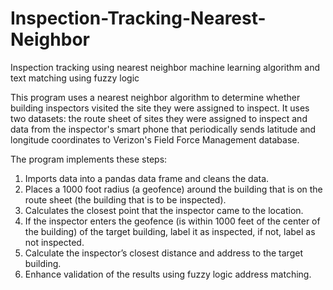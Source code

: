 # Inspection-Tracking-Nearest-Neighbor
Inspection tracking using nearest neighbor machine learning algorithm and text matching using fuzzy logic

This program uses a nearest neighbor algorithm to determine whether building inspectors visited the site they were assigned to inspect. It uses two datasets: the route sheet of sites they were assigned to inspect and data from the inspector's smart phone that periodically sends latitude and longitude coordinates to Verizon's Field Force Management database.

The program implements these steps:
  1. Imports data into a pandas data frame and cleans the data.
  2. Places a 1000 foot radius (a geofence) around the building that is on the route sheet (the building that is to be inspected).
  3. Calculates the closest point that the inspector came to the location.
  4. If the inspector enters the geofence (is within 1000 feet of the center of the building) of the target building,  label it as              inspected, if not, label as not inspected.
  5. Calculate the inspector’s closest distance and address to the target building.
  6. Enhance validation of the results using fuzzy logic address matching.

